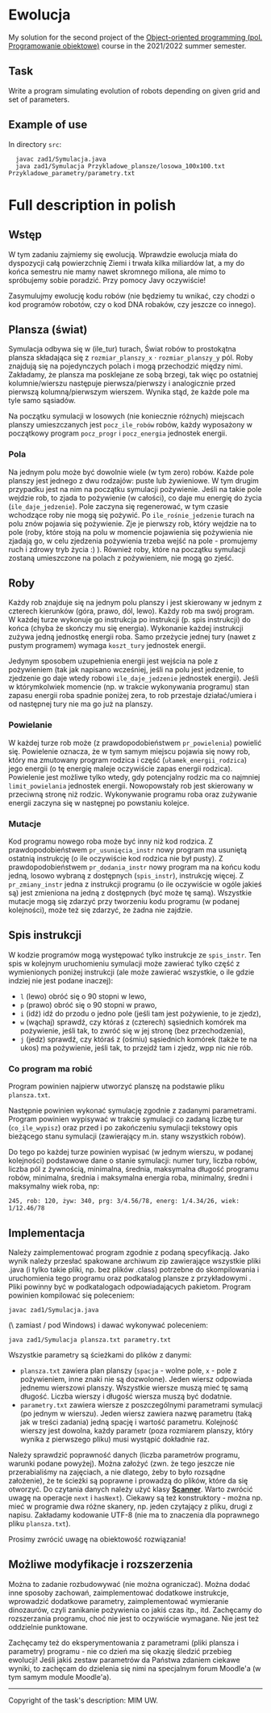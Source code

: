 # Ewolucja

My solution for the second project of the [Object-oriented programming (pol. Programowanie obiektowe)](https://usosweb.mimuw.edu.pl/kontroler.php?_action=katalog2/przedmioty/pokazPrzedmiot&prz_kod=1000-212cPO) course in the 2021/2022 summer semester.

## Task

Write a program simulating evolution of robots depending on given grid and set of parameters.

## Example of use

In directory `src`:

```
  javac zad1/Symulacja.java
  java zad1/Symulacja Przykladowe_plansze/losowa_100x100.txt Przykladowe_parametry/parametry.txt
```

# Full description in polish

## Wstęp

W tym zadaniu zajmiemy się ewolucją. Wprawdzie ewolucja miała do dyspozycji całą powierzchnię
Ziemi i trwała kilka miliardów lat, a my do końca semestru nie mamy nawet skromnego miliona, ale
mimo to spróbujemy sobie poradzić. Przy pomocy Javy oczywiście!

Zasymulujmy ewolucję kodu robów (nie będziemy tu wnikać, czy chodzi o kod programów robotów,
czy o kod DNA robaków, czy jeszcze co innego).

## Plansza (świat)

Symulacja odbywa się w (ile_tur) turach, Świat robów to prostokątna plansza składająca się z
`rozmiar_planszy_x` $\cdot$ `rozmiar_planszy_y` pól. Roby znajdują się na pojedynczych polach i mogą
przechodzić między nimi. Zakładamy, że plansza ma posklejane ze sobą brzegi, tak więc po ostatniej
kolumnie/wierszu następuje pierwsza/pierwszy i analogicznie przed pierwszą kolumną/pierwszym
wierszem. Wynika stąd, że każde pole ma tyle samo sąsiadów.

Na początku symulacji w losowych (nie koniecznie różnych) miejscach planszy umieszczanych jest
`pocz_ile_robów` robów, każdy wyposażony w początkowy program `pocz_progr` i `pocz_energia`
jednostek energii.

### Pola

Na jednym polu może być dowolnie wiele (w tym zero) robów. Każde pole planszy jest jednego z dwu
rodzajów: puste lub żywieniowe. W tym drugim przypadku jest na nim na początku symulacji
pożywienie. Jeśli na takie pole wejdzie rob, to zjada to pożywienie (w całości), co daje mu energię do
życia (`ile_daje_jedzenie`). Pole zaczyna się regenerować, w tym czasie wchodzące roby nie mogą się
pożywić. Po `ile_rośnie_jedzenie` turach na polu znów pojawia się pożywienie. Zje je pierwszy rob,
który wejdzie na to pole (roby, które stoją na polu w momencie pojawienia się pożywienia nie zjadają
go, w celu zjedzenia pożywienia trzeba wejść na pole - promujemy ruch i zdrowy tryb życia :) ).
Również roby, które na początku symulacji zostaną umieszczone na polach z pożywieniem, nie mogą
go zjeść.

## Roby

Każdy rob znajduje się na jednym polu planszy i jest skierowany w jednym z czterech kierunków
(góra, prawo, dól, lewo). Każdy rob ma swój program. W każdej turze wykonuje go instrukcja po
instrukcji (p. spis instrukcji) do końca (chyba że skończy mu się energia). Wykonanie każdej instrukcji
zużywa jedną jednostkę energii roba. Samo przeżycie jednej tury (nawet z pustym programem)
wymaga `koszt_tury` jednostek energii.

Jedynym sposobem uzupełnienia energii jest wejścia na pole z pożywieniem (tak jak napisano
wcześniej, jeśli na polu jest jedzenie, to zjedzenie go daje wtedy robowi `ile_daje_jedzenie` jednostek
energii). Jeśli w którymkolwiek momencie (np. w trakcie wykonywania programu) stan zapasu energii
roba spadnie poniżej zera, to rob przestaje działać/umiera i od następnej tury nie ma go już na
planszy.

### Powielanie

W każdej turze rob może (z prawdopodobieństwem `pr_powielenia`) powielić się. Powielenie oznacza,
że w tym samym miejscu pojawia się nowy rob, który ma zmutowany program rodzica i część
(`ułamek_energii_rodzica`) jego energii (o tę energię maleje oczywiście zapas energii rodzica).
Powielenie jest możliwe tylko wtedy, gdy potencjalny rodzic ma co najmniej `limit_powielania` jednostek
energii. Nowopowstały rob jest skierowany w przeciwną stronę niż rodzic. Wykonywanie programu
roba oraz zużywanie energii zaczyna się w następnej po powstaniu kolejce.

### Mutacje

Kod programu nowego roba może być inny niż kod rodzica. Z prawdopodobieństwem
`pr_usunięcia_instr` nowy program ma usuniętą ostatnią instrukcję (o ile oczywiście kod rodzica nie był
pusty). Z prawdopodobieństwem `pr_dodania_instr` nowy program ma na końcu kodu jedną, losowo
wybraną z dostępnych (`spis_instr`), instrukcję więcej. Z `pr_zmiany_instr` jedna z instrukcji programu (o
ile oczywiście w ogóle jakieś są) jest zmieniona na jedną z dostępnych (być może tę samą). Wszystkie
mutacje mogą się zdarzyć przy tworzeniu kodu programu (w podanej kolejności), może też się
zdarzyć, że żadna nie zajdzie.

## Spis instrukcji

W kodzie programów mogą występować tylko instrukcje ze `spis_instr`. Ten spis w kolejnym
uruchomieniu symulacji może zawierać tylko część z wymienionych poniżej instrukcji (ale może
zawierać wszystkie, o ile gdzie indziej nie jest podane inaczej):
- `l` (lewo) obróć się o 90 stopni w lewo,
- `p` (prawo) obróć się o 90 stopni w prawo,
- `i` (idź) idź do przodu o jedno pole (jeśli tam jest pożywienie, to je zjedz),
- `w` (wąchaj) sprawdź, czy któraś z (czterech) sąsiednich komórek ma pożywienie, jeśli tak, to
zwróć się w jej stronę (bez przechodzenia),
- `j` (jedz) sprawdź, czy któraś z (ośmiu) sąsiednich komórek (także te na ukos) ma pożywienie,
jeśli tak, to przejdź tam i zjedz, wpp nic nie rób.

### Co program ma robić

Program powinien najpierw utworzyć planszę na podstawie pliku `plansza.txt`.

Następnie powinien wykonać symulację zgodnie z zadanymi parametrami. Program powinien
wypisywać w trakcie symulacji co zadaną liczbę tur (`co_ile_wypisz`) oraz przed i po zakończeniu
symulacji tekstowy opis bieżącego stanu symulacji (zawierający m.in. stany wszystkich robów).

Do tego po każdej turze powinien wypisać (w jednym wierszu, w podanej kolejności) podstawowe
dane o stanie symulacji: numer tury, liczba robów, liczba pól z żywnością, minimalna, średnia,
maksymalna długość programu robów, minimalna, średnia i maksymalna energia roba, minimalny,
średni i maksymalny wiek roba, np:

```
245, rob: 120, żyw: 340, prg: 3/4.56/78, energ: 1/4.34/26, wiek: 1/12.46/78
```

## Implementacja

Należy zaimplementować program zgodnie z podaną specyfikacją. Jako wynik należy przesłać spakowane
archiwum zip zawierające wszystkie pliki .java (i tylko takie pliki, np. bez plików .class) potrzebne do
skompilowania i uruchomienia tego programu oraz podkatalog plansze z przykładowymi . Pliki powinny być
w podkatalogach odpowiadających pakietom. Program powinien kompilować się poleceniem:
```
javac zad1/Symulacja.java
```
(\ zamiast / pod Windows) i dawać wykonywać poleceniem:
```
java zad1/Symulacja plansza.txt parametry.txt
```

Wszystkie parametry są ścieżkami do plików z danymi:
- `plansza.txt` zawiera plan planszy (`spacja` - wolne pole, `x` - pole z pożywieniem, inne znaki nie są
dozwolone). Jeden wiersz odpowiada jednemu wierszowi planszy. Wszystkie wiersze muszą mieć
tę samą długość. Liczba wierszy i długość wiersza muszą być dodatnie.
- `parametry.txt` zawiera wiersze z poszczególnymi parametrami symulacji (po jednym w wierszu).
Jeden wiersz zawiera nazwę parametru (taką jak w treści zadania) jedną spację i wartość
parametru. Kolejność wierszy jest dowolna, każdy parametr (poza rozmiarem planszy, który wynika
z pierwszego pliku) musi wystąpić dokładnie raz.

Należy sprawdzić poprawność danych (liczba parametrów programu, warunki podane powyżej). Można
założyć (zwn. że tego jeszcze nie przerabialiśmy na zajęciach, a nie dlatego, żeby to było rozsądne
założenie), że te ścieżki są poprawne i prowadzą do plików, które da się otworzyć. Do czytania danych
należy użyć klasy [**Scanner**](https://docs.oracle.com/en/java/javase/16/docs/api/java.base/java/util/Scanner.html). Warto zwrócić uwagę na operacje `next` i `hasNext`). Ciekawy są też konstruktory - można np. mieć w programie dwa różne skanery, np. jeden czytający z pliku, drugi z napisu.
Zakładamy kodowanie UTF-8 (nie ma to znaczenia dla poprawnego pliku `plansza.txt`).

Prosimy zwrócić uwagę na obiektowość rozwiązania!

## Możliwe modyfikacje i rozszerzenia

Można to zadanie rozbudowywać (nie można ograniczać). Można dodać inne sposoby zachowań,
zaimplementować dodatkowe instrukcje, wprowadzić dodatkowe parametry, zaimplementować
wymieranie dinozaurów, czyli zanikanie pożywienia co jakiś czas itp., itd. Zachęcamy do rozszerzania
programu, choć nie jest to oczywiście wymagane. Nie jest też oddzielnie punktowane.

Zachęcamy też do eksperymentowania z parametrami (pliki plansza i parametry) programu - nie co
dzień ma się okazję śledzić przebieg ewolucji! Jeśli jakiś zestaw parametrów da Państwa zdaniem
ciekawe wyniki, to zachęcam do dzielenia się nimi na specjalnym forum Moodle'a (w tym samym
module Moodle'a).

---
Copyright of the task's description: MIM UW.
